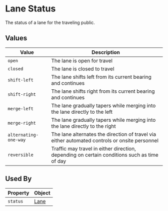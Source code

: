 # Lane Status
The status of a lane for the traveling public.

## Values
Value | Description
--- | ---
`open` | The lane is open for travel
`closed` | The lane is closed to travel
`shift-left` | The lane shifts left from its current bearing and continues
`shift-right` | The lane shifts right from its current bearing and continues
`merge-left` | The lane gradually tapers while merging into the lane directly to the left 
`merge-right` | The lane gradually  tapers while merging into the lane directly to the right
`alternating-one-way` | The lane alternates the direction of travel via either automated controls or onsite personnel
`reversible` | Traffic may travel in either direction, depending on certain conditions such as time of day

## Used By
Property | Object
--- | ---
`status` | [Lane](/spec-content/objects/Lane.md)
